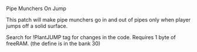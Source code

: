 Pipe Munchers On Jump

This patch will make pipe munchers go in and out of pipes only when player jumps off a solid surface.

Search for !PlantJUMP tag for changes in the code. Requires 1 byte of freeRAM. (the define is in the bank 30)
